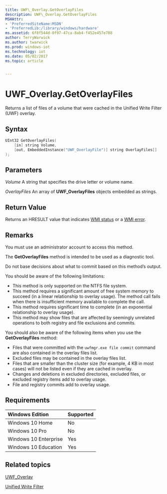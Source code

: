 ```yaml
---
title: UWF\_Overlay.GetOverlayFiles
description: UWF\_Overlay.GetOverlayFiles
MSHAttr:
- 'PreferredSiteName:MSDN'
- 'PreferredLib:/library/windows/hardware'
ms.assetid: 6f8f544d-0f97-47ca-8ab4-f452e457e788
author: TerryWarwick
ms.author: twarwick
ms.prod: windows-iot
ms.technology: iot
ms.date: 05/02/2017
ms.topic: article


---
```

# UWF\_Overlay.GetOverlayFiles

Returns a list of files of a volume that were cached in the Unified Write Filter (UWF) overlay.

## Syntax

```powershell
UInt32 GetOverlayFiles(
    [in] string Volume,
    [out, EmbeddedInstance("UWF_OverlayFile")] string OverlayFiles[]
);
```

## Parameters

<a href="" id="volume"></a>*Volume*
A string that specifies the drive letter or volume name.

<a href="" id="overlayfiles"></a>*OverlayFiles*
An array of **UWF\_OverlayFiles** objects embedded as strings.

## Return Value

Returns an HRESULT value that indicates [WMI status](/windows/win32/wmisdk/wmi-non-error-constants) or a [WMI error](/windows/win32/wmisdk/wmi-error-constants).

## <a href="" id="bkmk-remarks"></a>Remarks

You must use an administrator account to access this method.

The **GetOverlayFiles** method is intended to be used as a diagnostic tool.

Do not base decisions about what to commit based on this method’s output.

You should be aware of the following limitations:

* This method is only supported on the NTFS file system.
* This method requires a significant amount of free system memory to succeed (in a linear relationship to overlay usage). The method call fails when there is insufficient memory available to complete the call.
* This method requires significant time to complete (in an exponential relationship to overlay usage).
* This method may show files that are affected by seemingly unrelated operations to both registry and file exclusions and commits.

You should also be aware of the following items when you use the **GetOverlayFiles** method:

* Files that were committed with the `uwfmgr.exe file commit` command are also contained in the overlay files list.
* Excluded files may be contained in the overlay files list.
* Files that are smaller than the cluster size (for example, 4 KB in most cases) will not be listed even if they are cached in overlay.
* Changes and deletions in excluded directories, excluded files, or excluded registry items add to overlay usage.
* File and registry commits add to overlay usage.

## Requirements

| Windows Edition       | Supported |
|:----------------------|:----------|
| Windows 10 Home       | No        |
| Windows 10 Pro        | No        |
| Windows 10 Enterprise | Yes       |
| Windows 10 Education  | Yes       |

## Related topics

[UWF\_Overlay](uwf-overlay.md)

[Unified Write Filter](unified-write-filter.md)